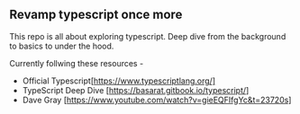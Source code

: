## Revamp typescript once more

This repo is all about exploring typescript. Deep dive from the background to basics to under the hood.

Currently follwing these resources -

- Official Typescript[https://www.typescriptlang.org/]
- TypeScript Deep Dive [https://basarat.gitbook.io/typescript/]
- Dave Gray [https://www.youtube.com/watch?v=gieEQFIfgYc&t=23720s]
